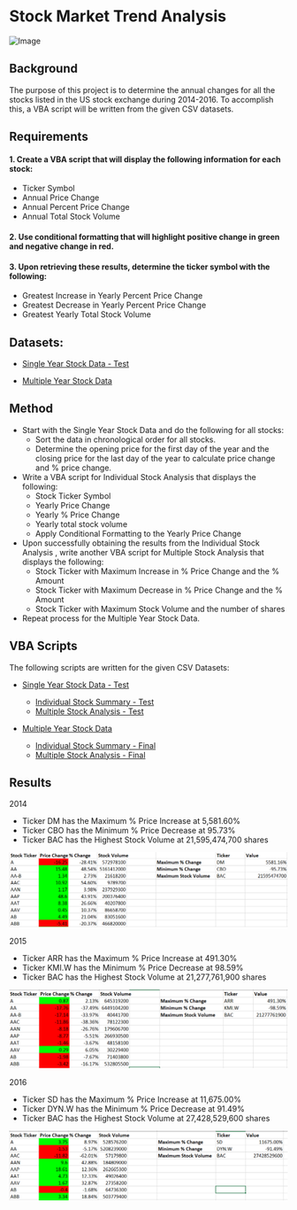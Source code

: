 # Stock Market Trend Analysis

![Image](https://www.gannett-cdn.com/-mm-/b2b05a4ab25f4fca0316459e1c7404c537a89702/c=0-0-1365-768/local/-/media/2018/12/20/USATODAY/usatsports/stock-market-price-ticker-display.jpg?width=660&height=372&fit=crop&format=pjpg&auto=webp)

## Background 

The purpose of this project is to determine the annual changes for all the stocks listed in the US stock exchange during 2014-2016.  To accomplish this, a VBA script will be written from the given CSV datasets.

## Requirements

#### 1. Create a VBA script that will display the following information for each stock:

* Ticker Symbol
* Annual Price Change 
* Annual Percent Price Change 
* Annual Total Stock Volume

#### 2. Use conditional formatting that will highlight positive change in green and negative change in red.

#### 3. Upon retrieving these results, determine the ticker symbol with the following:

* Greatest Increase in Yearly Percent Price Change
* Greatest Decrease in Yearly Percent Price Change
* Greatest Yearly Total Stock Volume

## Datasets:

* [Single Year Stock Data - Test](https://github.com/cecileung1208/Stock-Market-Trend-Analysis/blob/main/Test/Single%20Year%20Stock%20Data.xlsm) 

* [Multiple Year Stock Data](https://github.com/cecileung1208/Stock-Market-Trend-Analysis/blob/main/Final%20Results/Multiple_year_stock_data.xlsm)


## Method 
* Start with the Single Year Stock Data and do the following for all stocks:
  * Sort the data in chronological order for all stocks.
  * Determine the opening price for the first day of the year and the closing price for the last day of the year to calculate price change and % price change.
* Write a VBA script for Individual Stock Analysis that displays the following:
  * Stock Ticker Symbol
  * Yearly Price Change
  * Yearly % Price Change
  * Yearly total stock volume
  * Apply Conditional Formatting to the Yearly Price Change
* Upon successfully obtaining the results from the Individual Stock Analysis , write another VBA script for Multiple Stock Analysis that displays the following:
  * Stock Ticker with Maximum Increase in % Price Change and the % Amount
  * Stock Ticker with Maximum Decrease in % Price Change and the % Amount
  * Stock Ticker with Maximum Stock Volume and the number of shares
* Repeat process for the Multiple Year Stock Data.


## VBA Scripts

The following scripts are written for the given CSV Datasets:

* [Single Year Stock Data - Test](https://github.com/cecileung1208/Stock-Market-Trend-Analysis/blob/main/Test/Single%20Year%20Stock%20Data.xlsm)
  * [Individual Stock Summary - Test](https://github.com/cecileung1208/Stock-Market-Trend-Analysis/blob/main/Test/Individual%20Stock%20Summary%20-%20Test.bas)
  * [Multiple Stock Analysis - Test](https://github.com/cecileung1208/Stock-Market-Trend-Analysis/blob/main/Test/Multiple%20Stock%20Summary%20-%20Test.bas)
 
* [Multiple Year Stock Data](https://github.com/cecileung1208/Stock-Market-Trend-Analysis/blob/main/Final%20Results/Multiple_year_stock_data.xlsm)
  * [Individual Stock Summary - Final](https://github.com/cecileung1208/Stock-Market-Trend-Analysis/blob/main/Final%20Results/Individual%20Stock%20Summary%20-%20Final.bas)
  * [Multiple Stock Analysis - Final](https://github.com/cecileung1208/Stock-Market-Trend-Analysis/blob/main/Final%20Results/Multiple%20Stock%20Summary%20-%20Final.bas)

## Results
2014
 * Ticker DM has the Maximum % Price Increase at 5,581.60%
 * Ticker CBO has the Minimum % Price Decrease at 95.73%
 * Ticker BAC has the Highest Stock Volume at 21,595,474,700 shares

![Image](https://github.com/cecileung1208/Stock-Market-Trend-Analysis/blob/main/Images/2014%20Results.png)

2015
 * Ticker ARR has the Maximum % Price Increase at 491.30%
 * Ticker KMI.W has the Minimum % Price Decrease at 98.59%
 * Ticker BAC has the Highest Stock Volume at 21,277,761,900 shares
 
![Image](https://github.com/cecileung1208/Stock-Market-Trend-Analysis/blob/main/Images/2015%20Results.png)

2016
 * Ticker SD has the Maximum % Price Increase at 11,675.00%
 * Ticker DYN.W has the Minimum % Price Decrease at 91.49%
 * Ticker BAC has the Highest Stock Volume at 27,428,529,600 shares

![Image](https://github.com/cecileung1208/Stock-Market-Trend-Analysis/blob/main/Images/2016%20Results.png)




